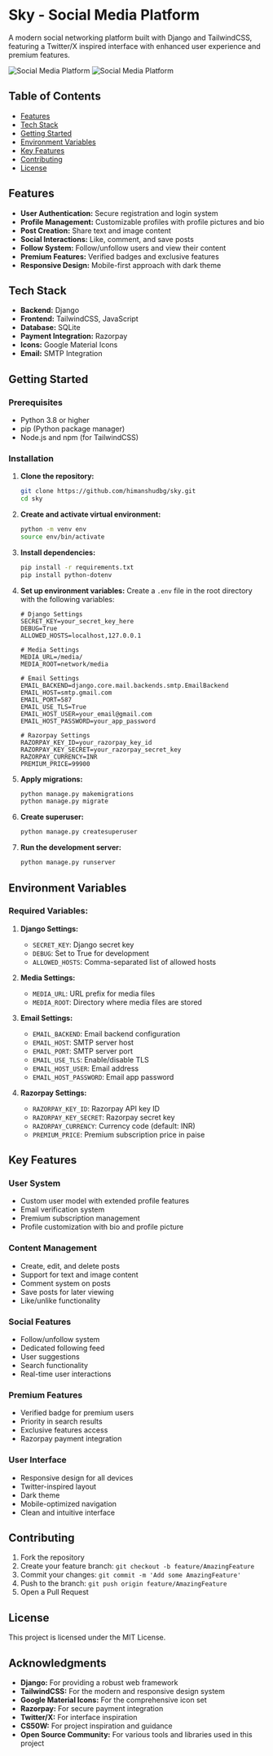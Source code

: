 # Sky - Social Media Platform

A modern social networking platform built with Django and TailwindCSS, featuring a Twitter/X inspired interface with enhanced user experience and premium features.

![Social Media Platform](network/static/network/Images/screenshot1.png)
![Social Media Platform](network/static/network/Images/screenshot2.png)

## Table of Contents

- [Features](#features)
- [Tech Stack](#tech-stack)
- [Getting Started](#getting-started)
- [Environment Variables](#environment-variables)
- [Key Features](#key-features)
- [Contributing](#contributing)
- [License](#license)

## Features

- **User Authentication:** Secure registration and login system
- **Profile Management:** Customizable profiles with profile pictures and bio
- **Post Creation:** Share text and image content
- **Social Interactions:** Like, comment, and save posts
- **Follow System:** Follow/unfollow users and view their content
- **Premium Features:** Verified badges and exclusive features
- **Responsive Design:** Mobile-first approach with dark theme

## Tech Stack

- **Backend:** Django
- **Frontend:** TailwindCSS, JavaScript
- **Database:** SQLite
- **Payment Integration:** Razorpay
- **Icons:** Google Material Icons
- **Email:** SMTP Integration

## Getting Started

### Prerequisites

- Python 3.8 or higher
- pip (Python package manager)
- Node.js and npm (for TailwindCSS)

### Installation

1. **Clone the repository:**
   ```bash
   git clone https://github.com/himanshudbg/sky.git
   cd sky
   ```

2. **Create and activate virtual environment:**
   ```bash
   python -m venv env
   source env/bin/activate
   ```

3. **Install dependencies:**
   ```bash
   pip install -r requirements.txt
   pip install python-dotenv
   ```

4. **Set up environment variables:**
   Create a `.env` file in the root directory with the following variables:
   ```plaintext
   # Django Settings
   SECRET_KEY=your_secret_key_here
   DEBUG=True
   ALLOWED_HOSTS=localhost,127.0.0.1

   # Media Settings
   MEDIA_URL=/media/
   MEDIA_ROOT=network/media

   # Email Settings
   EMAIL_BACKEND=django.core.mail.backends.smtp.EmailBackend
   EMAIL_HOST=smtp.gmail.com
   EMAIL_PORT=587
   EMAIL_USE_TLS=True
   EMAIL_HOST_USER=your_email@gmail.com
   EMAIL_HOST_PASSWORD=your_app_password

   # Razorpay Settings
   RAZORPAY_KEY_ID=your_razorpay_key_id
   RAZORPAY_KEY_SECRET=your_razorpay_secret_key
   RAZORPAY_CURRENCY=INR
   PREMIUM_PRICE=99900
   ```

5. **Apply migrations:**
   ```bash
   python manage.py makemigrations
   python manage.py migrate
   ```

6. **Create superuser:**
   ```bash
   python manage.py createsuperuser
   ```

7. **Run the development server:**
   ```bash
   python manage.py runserver
   ```

## Environment Variables

### Required Variables:

1. **Django Settings:**
   - `SECRET_KEY`: Django secret key
   - `DEBUG`: Set to True for development
   - `ALLOWED_HOSTS`: Comma-separated list of allowed hosts

2. **Media Settings:**
   - `MEDIA_URL`: URL prefix for media files
   - `MEDIA_ROOT`: Directory where media files are stored

3. **Email Settings:**
   - `EMAIL_BACKEND`: Email backend configuration
   - `EMAIL_HOST`: SMTP server host
   - `EMAIL_PORT`: SMTP server port
   - `EMAIL_USE_TLS`: Enable/disable TLS
   - `EMAIL_HOST_USER`: Email address
   - `EMAIL_HOST_PASSWORD`: Email app password

4. **Razorpay Settings:**
   - `RAZORPAY_KEY_ID`: Razorpay API key ID
   - `RAZORPAY_KEY_SECRET`: Razorpay secret key
   - `RAZORPAY_CURRENCY`: Currency code (default: INR)
   - `PREMIUM_PRICE`: Premium subscription price in paise

## Key Features

### User System
- Custom user model with extended profile features
- Email verification system
- Premium subscription management
- Profile customization with bio and profile picture

### Content Management
- Create, edit, and delete posts
- Support for text and image content
- Comment system on posts
- Save posts for later viewing
- Like/unlike functionality

### Social Features
- Follow/unfollow system
- Dedicated following feed
- User suggestions
- Search functionality
- Real-time user interactions

### Premium Features
- Verified badge for premium users
- Priority in search results
- Exclusive features access
- Razorpay payment integration

### User Interface
- Responsive design for all devices
- Twitter-inspired layout
- Dark theme
- Mobile-optimized navigation
- Clean and intuitive interface

## Contributing

1. Fork the repository
2. Create your feature branch: `git checkout -b feature/AmazingFeature`
3. Commit your changes: `git commit -m 'Add some AmazingFeature'`
4. Push to the branch: `git push origin feature/AmazingFeature`
5. Open a Pull Request

## License

This project is licensed under the MIT License.

## Acknowledgments

- **Django:** For providing a robust web framework
- **TailwindCSS:** For the modern and responsive design system
- **Google Material Icons:** For the comprehensive icon set
- **Razorpay:** For secure payment integration
- **Twitter/X:** For interface inspiration
- **CS50W:** For project inspiration and guidance
- **Open Source Community:** For various tools and libraries used in this project
```